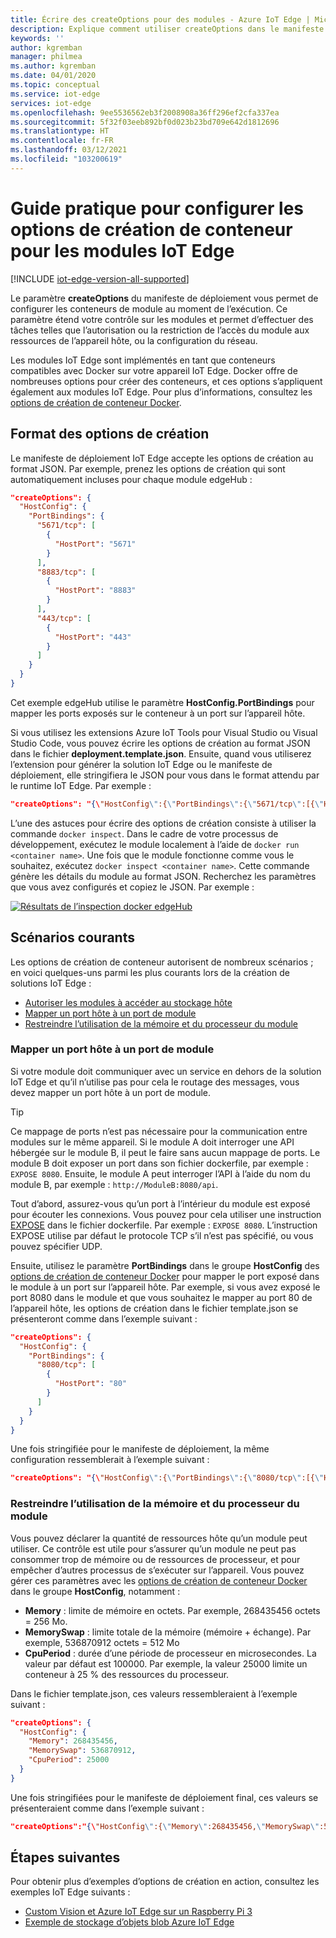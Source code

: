 ```yaml
---
title: Écrire des createOptions pour des modules - Azure IoT Edge | Microsoft Docs
description: Explique comment utiliser createOptions dans le manifeste de déploiement pour configurer des modules au moment de l’exécution.
keywords: ''
author: kgremban
manager: philmea
ms.author: kgremban
ms.date: 04/01/2020
ms.topic: conceptual
ms.service: iot-edge
services: iot-edge
ms.openlocfilehash: 9ee5536562eb3f2008908a36ff296ef2cfa337ea
ms.sourcegitcommit: 5f32f03eeb892bf0d023b23bd709e642d1812696
ms.translationtype: HT
ms.contentlocale: fr-FR
ms.lasthandoff: 03/12/2021
ms.locfileid: "103200619"
---
```

# <a name="how-to-configure-container-create-options-for-iot-edge-modules"></a>Guide pratique pour configurer les options de création de conteneur pour les modules IoT Edge

[!INCLUDE [iot-edge-version-all-supported](../../includes/iot-edge-version-all-supported.md)]

Le paramètre **createOptions** du manifeste de déploiement vous permet de configurer les conteneurs de module au moment de l’exécution. Ce paramètre étend votre contrôle sur les modules et permet d’effectuer des tâches telles que l’autorisation ou la restriction de l’accès du module aux ressources de l’appareil hôte, ou la configuration du réseau.

Les modules IoT Edge sont implémentés en tant que conteneurs compatibles avec Docker sur votre appareil IoT Edge. Docker offre de nombreuses options pour créer des conteneurs, et ces options s’appliquent également aux modules IoT Edge. Pour plus d’informations, consultez les [options de création de conteneur Docker](https://docs.docker.com/engine/api/v1.32/#operation/ContainerCreate).

## <a name="format-create-options"></a>Format des options de création

Le manifeste de déploiement IoT Edge accepte les options de création au format JSON. Par exemple, prenez les options de création qui sont automatiquement incluses pour chaque module edgeHub :

```json
"createOptions": {
  "HostConfig": {
    "PortBindings": {
      "5671/tcp": [
        {
          "HostPort": "5671"
        }
      ],
      "8883/tcp": [
        {
          "HostPort": "8883"
        }
      ],
      "443/tcp": [
        {
          "HostPort": "443"
        }
      ]
    }
  }
}
```

Cet exemple edgeHub utilise le paramètre **HostConfig.PortBindings** pour mapper les ports exposés sur le conteneur à un port sur l’appareil hôte.

Si vous utilisez les extensions Azure IoT Tools pour Visual Studio ou Visual Studio Code, vous pouvez écrire les options de création au format JSON dans le fichier **deployment.template.json**. Ensuite, quand vous utiliserez l’extension pour générer la solution IoT Edge ou le manifeste de déploiement, elle stringifiera le JSON pour vous dans le format attendu par le runtime IoT Edge. Par exemple :

```json
"createOptions": "{\"HostConfig\":{\"PortBindings\":{\"5671/tcp\":[{\"HostPort\":\"5671\"}],\"8883/tcp\":[{\"HostPort\":\"8883\"}],\"443/tcp\":[{\"HostPort\":\"443\"}]}}}"
```

L’une des astuces pour écrire des options de création consiste à utiliser la commande `docker inspect`. Dans le cadre de votre processus de développement, exécutez le module localement à l’aide de `docker run <container name>`. Une fois que le module fonctionne comme vous le souhaitez, exécutez `docker inspect <container name>`. Cette commande génère les détails du module au format JSON. Recherchez les paramètres que vous avez configurés et copiez le JSON. Par exemple :

[![Résultats de l’inspection docker edgeHub](./media/how-to-use-create-options/docker-inspect-edgehub-inline-and-expanded.png)](./media/how-to-use-create-options/docker-inspect-edgehub-inline-and-expanded.png#lightbox)

## <a name="common-scenarios"></a>Scénarios courants

Les options de création de conteneur autorisent de nombreux scénarios ; en voici quelques-uns parmi les plus courants lors de la création de solutions IoT Edge :

* [Autoriser les modules à accéder au stockage hôte](how-to-access-host-storage-from-module.md)
* [Mapper un port hôte à un port de module](#map-host-port-to-module-port)
* [Restreindre l’utilisation de la mémoire et du processeur du module](#restrict-module-memory-and-cpu-usage)

### <a name="map-host-port-to-module-port"></a>Mapper un port hôte à un port de module

Si votre module doit communiquer avec un service en dehors de la solution IoT Edge et qu’il n’utilise pas pour cela le routage des messages, vous devez mapper un port hôte à un port de module.

>[!TIP]
>Ce mappage de ports n’est pas nécessaire pour la communication entre modules sur le même appareil. Si le module A doit interroger une API hébergée sur le module B, il peut le faire sans aucun mappage de ports. Le module B doit exposer un port dans son fichier dockerfile, par exemple : `EXPOSE 8080`. Ensuite, le module A peut interroger l’API à l’aide du nom du module B, par exemple : `http://ModuleB:8080/api`.

Tout d’abord, assurez-vous qu’un port à l’intérieur du module est exposé pour écouter les connexions. Vous pouvez pour cela utiliser une instruction [EXPOSE](https://docs.docker.com/engine/reference/builder/#expose) dans le fichier dockerfile. Par exemple : `EXPOSE 8080`. L’instruction EXPOSE utilise par défaut le protocole TCP s’il n’est pas spécifié, ou vous pouvez spécifier UDP.

Ensuite, utilisez le paramètre **PortBindings** dans le groupe **HostConfig** des [options de création de conteneur Docker](https://docs.docker.com/engine/api/v1.32/#operation/ContainerCreate) pour mapper le port exposé dans le module à un port sur l’appareil hôte. Par exemple, si vous avez exposé le port 8080 dans le module et que vous souhaitez le mapper au port 80 de l’appareil hôte, les options de création dans le fichier template.json se présenteront comme dans l’exemple suivant :

```json
"createOptions": {
  "HostConfig": {
    "PortBindings": {
      "8080/tcp": [
        {
          "HostPort": "80"
        }
      ]
    }
  }
}
```

Une fois stringifiée pour le manifeste de déploiement, la même configuration ressemblerait à l’exemple suivant :

```json
"createOptions": "{\"HostConfig\":{\"PortBindings\":{\"8080/tcp\":[{\"HostPort\":\"80\"}]}}}"
```

### <a name="restrict-module-memory-and-cpu-usage"></a>Restreindre l’utilisation de la mémoire et du processeur du module

Vous pouvez déclarer la quantité de ressources hôte qu’un module peut utiliser. Ce contrôle est utile pour s’assurer qu’un module ne peut pas consommer trop de mémoire ou de ressources de processeur, et pour empêcher d’autres processus de s’exécuter sur l’appareil. Vous pouvez gérer ces paramètres avec les [options de création de conteneur Docker](https://docs.docker.com/engine/api/v1.32/#operation/ContainerCreate) dans le groupe **HostConfig**, notamment :

* **Memory** : limite de mémoire en octets. Par exemple, 268435456 octets = 256 Mo.
* **MemorySwap** : limite totale de la mémoire (mémoire + échange). Par exemple, 536870912 octets = 512 Mo
* **CpuPeriod** : durée d’une période de processeur en microsecondes. La valeur par défaut est 100000. Par exemple, la valeur 25000 limite un conteneur à 25 % des ressources du processeur.

Dans le fichier template.json, ces valeurs ressembleraient à l’exemple suivant :

```json
"createOptions": {
  "HostConfig": {
    "Memory": 268435456,
    "MemorySwap": 536870912,
    "CpuPeriod": 25000
  }
}
```

Une fois stringifiées pour le manifeste de déploiement final, ces valeurs se présenteraient comme dans l’exemple suivant :

```json
"createOptions":"{\"HostConfig\":{\"Memory\":268435456,\"MemorySwap\":536870912,\"CpuPeriod\":25000}}"
```

## <a name="next-steps"></a>Étapes suivantes

Pour obtenir plus d’exemples d’options de création en action, consultez les exemples IoT Edge suivants :

* [Custom Vision et Azure IoT Edge sur un Raspberry Pi 3](https://github.com/Azure-Samples/custom-vision-service-iot-edge-raspberry-pi)
* [Exemple de stockage d’objets blob Azure IoT Edge](https://github.com/Azure-Samples/azure-iotedge-blobstorage-sample)
